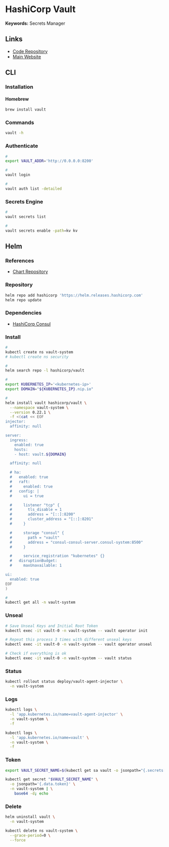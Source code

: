 # HashiCorp Vault

<!--
https://app.pluralsight.com/library/courses/getting-started-hashicorp-vault/table-of-contents
https://app.pluralsight.com/library/courses/managing-hashicorp-vault/table-of-contents
-->

<!--
https://developer.hashicorp.com/vault/tutorials/auth-methods/oidc-auth
-->

**Keywords:** Secrets Manager

## Links

- [Code Repository](https://github.com/hashicorp/vault)
- [Main Website](https://vaultproject.io/)

## CLI

### Installation

#### Homebrew

```sh
brew install vault
```

### Commands

```sh
vault -h
```

### Authenticate

```sh
#
export VAULT_ADDR='http://0.0.0.0:8200'

#
vault login

#
vault auth list -detailed
```

### Secrets Engine

```sh
#
vault secrets list

#
vault secrets enable -path=kv kv
```

<!--
https://github.com/zippoobbiz/hashicorp-vault-practice/blob/master/basic-operations/6.%20auth%20method.md
-->

<!-- ###

```sh
#
vault policy list
``` -->

<!-- ###

```sh
#
vault auth enable kubernetes
``` -->

<!-- ####

```sh
#
vault auth enable userpass

#
vault write auth/userpass/users/brunowego password='Pa$$w0rd!' policies=oss-admin

#
vault list auth/userpass/users

#
vault login -method=userpass username=brunowego password='Pa$$w0rd!'

#
vault kv list /oss
vault kv get /oss/database
``` -->

<!-- ### Usage

```sh
#
vault list secret/
``` -->

## Helm

### References

- [Chart Repository](https://github.com/hashicorp/vault-helm)

### Repository

```sh
helm repo add hashicorp 'https://helm.releases.hashicorp.com'
helm repo update
```

### Dependencies

- [HashiCorp Consul](/hashicorp/consul/README.md#helm)

### Install

```sh
#
kubectl create ns vault-system
# kubectl create ns security

#
helm search repo -l hashicorp/vault

#
export KUBERNETES_IP='<kubernetes-ip>'
export DOMAIN="${KUBERNETES_IP}.nip.io"

#
helm install vault hashicorp/vault \
  --namespace vault-system \
  --version 0.22.1 \
  -f <(cat << EOF
injector:
  affinity: null

server:
  ingress:
    enabled: true
    hosts:
    - host: vault.${DOMAIN}

  affinity: null

  # ha:
  #   enabled: true
  #   raft:
  #     enabled: true
  #   config: |
  #     ui = true

  #     listener "tcp" {
  #       tls_disable = 1
  #       address = "[::]:8200"
  #       cluster_address = "[::]:8201"
  #     }

  #     storage "consul" {
  #       path = "vault"
  #       address = "consul-consul-server.consul-system:8500"
  #     }

  #     service_registration "kubernetes" {}
  #   disruptionBudget:
  #     maxUnavailable: 1

ui:
  enabled: true
EOF
)

#
kubectl get all -n vault-system
```

### Unseal

```sh
# Save Unseal Keys and Initial Root Token
kubectl exec -it vault-0 -n vault-system -- vault operator init

# Repeat this process 3 times with different unseal keys
kubectl exec -it vault-0 -n vault-system -- vault operator unseal

# Check if everything is ok
kubectl exec -it vault-0 -n vault-system -- vault status
```

<!-- ### Prometheus Stack

**Dependencies:** [kube-prometheus (a.k.a prometheus-stack, p.k.a. prometheus-operator)](/prometheus/prometheus-stack.md)

```sh
#
kubectl get prometheus \
  -o jsonpath='{.items[*].spec.serviceMonitorSelector}' \
  -n monitoring

#
helm upgrade vault hashicorp/vault \
  --namespace vault-system \
  -f <(yq m <(cat << EOF
injector:
  metrics:
    enabled: true
EOF
) <(helm get values vault --namespace vault))
``` -->

### Status

```sh
kubectl rollout status deploy/vault-agent-injector \
  -n vault-system
```

### Logs

```sh
kubectl logs \
  -l 'app.kubernetes.io/name=vault-agent-injector' \
  -n vault-system \
  -f

kubectl logs \
  -l 'app.kubernetes.io/name=vault' \
  -n vault-system \
  -f
```

### Token

```sh
export VAULT_SECRET_NAME=$(kubectl get sa vault -o jsonpath="{.secrets[*]['name']}" -n vault-system)

kubectl get secret "$VAULT_SECRET_NAME" \
  -o jsonpath='{.data.token}' \
  -n vault-system | \
    base64 -d; echo
```

### Delete

```sh
helm uninstall vault \
  -n vault-system

kubectl delete ns vault-system \
  --grace-period=0 \
  --force
```
